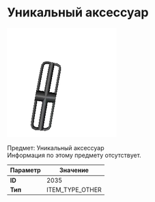 # Уникальный аксессуар

![Item Image](../img/2035.webp?raw=true)

Предмет: Уникальный аксессуар<br>Информация по этому предмету отсутствует.


| Параметр | Значение |
|----------|----------|
| **ID** | 2035 |
| **Тип** | ITEM_TYPE_OTHER |

